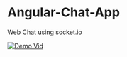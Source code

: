 # Angular-Chat-App
Web Chat using socket.io

[![Demo Vid](https://www.img.youtube.com/watch?v=3YVnr_6CVsE/0.jpg)](https://www.youtube.com/watch?v=3YVnr_6CVsE "Angular Chat App Demo")
